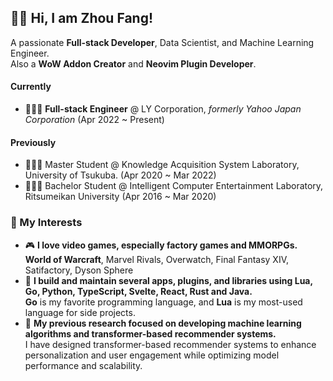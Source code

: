 ## 👋🏻 Hi, I am Zhou Fang!
 
A passionate **Full-stack Developer**, Data Scientist, and Machine Learning Engineer.  
Also a **WoW Addon Creator** and **Neovim Plugin Developer**.

#### Currently

- 👨🏻‍💻 **Full-stack Engineer** @ LY Corporation, *formerly Yahoo Japan Corporation* (Apr 2022 ~ Present)  

#### Previously
- 👨🏻‍🎓 Master Student @ Knowledge Acquisition System Laboratory, University of Tsukuba. (Apr 2020 ~ Mar 2022)
- 👨🏻‍🎓 Bachelor Student @ Intelligent Computer Entertainment Laboratory, Ritsumeikan University (Apr 2016 ~ Mar 2020)

### 💖 My Interests
- :video_game: **I love video games, especially factory games and MMORPGs.**  
  **World of Warcraft**, Marvel Rivals, Overwatch, Final Fantasy XIV, Satifactory, Dyson Sphere
- :rocket: **I build and maintain several apps, plugins, and libraries using Lua, Go, Python, TypeScript, Svelte, React, Rust and Java.**  
  **Go** is my favorite programming language, and **Lua** is my most-used language for side projects.
- :bookmark_tabs: **My previous research focused on developing machine learning algorithms and transformer-based recommender systems.**  
  I have designed transformer-based recommender systems to enhance personalization and user engagement while optimizing model performance and scalability.
